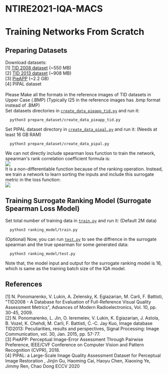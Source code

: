 # NTIRE2021-IQA-MACS



# Training Networks From Scratch

## Preparing Datasets

Download datasets: <br/>
[1] [TID 2008 dataset](http://www.ponomarenko.info/tid2008/tid/tid2008.rar) (~550 MB) <br/>
[2] [TID 2013 dataset](http://www.ponomarenko.info/tid2013/tid2013.rar) (~908 MB) <br/>
[3] [PieAPP](https://web.ece.ucsb.edu/~ekta/projects/PieAPPv0.1/all_data_PieAPP_dataset_CVPR_2018.zip) (~2.2 GB) <br/>
[4] PIPAL dataset <br/>
<br/>
Please Make all the formats in the reference images of TID datasets in Upper Case (.BMP) (Typically I25 in the reference images has .bmp format instead of .BMP) <br/>
Set datasets directories in [`create_data_pieapp_tid.py`](./prepare_dataset/create_data_pieapp_tid.py) and run it: <br/> 

      python3 prepare_dataset/create_data_pieapp_tid.py

Set PIPAL dataset directory in [`create_data_pipal.py`](./prepare_dataset/create_data_pipal.py) and run it: (Needs at least 16 GB RAM) <br/> 

      python3 prepare_dataset/create_data_pipal.py
      
We can not directly include spearman loss function to train the network, spearman's rank correlation coefficient formula is:
<br/>
<img src="https://latex.codecogs.com/gif.latex?Spearman(y,\hat{y})=1-\frac{6(\|rank(y)-rank(\hat{y})\|^2))}{d(d^2-1)}" /> 
<br/>
It is a non-differentiable function because of the ranking operation. Instead, we train a network to learn sorting the inputs and include this surrogate metric in the loss function:
<br/>
<img src="https://i.imgur.com/ZwLRyVX.png" /> 
<br/>

## Training Surrogate Ranking Model (Surrogate Spearman Loss Model)
Set total number of training data in  [`train.py`](./ranking_model/train.py) and run it: (Default 2M data) <br/> 

      python3 ranking_model/train.py

(Optional) Now, you can run [`test.py`](./ranking_model/test.py) to see the diffrence in the surrogate spearman and the true spearman for some generated data:

      python3 ranking_model/test.py

Note that, the model input and output for the surrogate ranking model is $16$, which is same as the training batch size of the IQA model.


## References
[1] N. Ponomarenko, V. Lukin, A. Zelensky, K. Egiazarian, M. Carli, F. Battisti, "TID2008 - A Database for Evaluation of Full-Reference Visual Quality Assessment Metrics", Advances of Modern Radioelectronics, Vol. 10, pp. 30-45, 2009. <br/>
[2] N. Ponomarenko, L. Jin, O. Ieremeiev, V. Lukin, K. Egiazarian, J. Astola, B. Vozel, K. Chehdi, M. Carli, F. Battisti, C.-C. Jay Kuo, Image database TID2013: Peculiarities, results and perspectives, Signal Processing: Image Communication, vol. 30, Jan. 2015, pp. 57-77. <br/>
[3] PieAPP: Perceptual Image-Error Assessment Through Pairwise Preference, IEEE/CVF Conference on Computer Vision and Pattern Recognition (CVPR), 2018. <br/>
[4] PIPAL: a Large-Scale Image Quality Assessment Dataset for Perceptual Image Restoration , Jinjin Gu, Haoming Cai, Haoyu Chen, Xiaoxing Ye, Jimmy Ren, Chao Dong
ECCV 2020  
